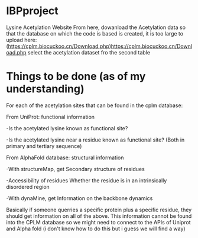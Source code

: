# IBPproject
Lysine Acetylation Website
From here, dowanload the Acetylation data so that the database on which the code is based is created, it is too large to upload here:
(https://cplm.biocuckoo.cn/Download.php)https://cplm.biocuckoo.cn/Download.php
select the acetylation dataset fro the second table

# Things to be done (as of my understanding)
For each of the acetylation sites that can be found in the cplm database:

From UniProt: functional information

-Is the acetylated lysine known as functional site?

-Is the acetylated lysine near a residue known as functional site? (Both in primary and tertiary sequence)

From AlphaFold database: structural information

-With structureMap, get Secondary structure of residues

-Accessibility of residues Whether the residue is in an intrinsically disordered region

-With dynaMine, get Information on the backbone dynamics

Basically if someone querries a specific protein plus a specific residue, they should get information on all of the above.
This information cannot be found into the CPLM database so we might need to connect to the APIs of Uniprot and Alpha fold
(i don't know how to do this but i guess we will find a way)
